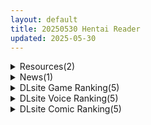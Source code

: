 ```yaml
---
layout: default
title: 20250530 Hentai Reader
updated: 2025-05-30
---
```


<details class='content-parent'>
<summary>
Resources(2)
</summary>
<details class='content-child'>
<summary>
<span class='rss-title'> 【R3691】[无修正][和田羽烏] 汉化合集 (11本 523M) </span> <a class='rss-link' href='https://blog.reimu.net/archives/110314' target='_blank'>&nbsp;</a>
<div class='rss-published'> 🕛 20250529 08:00:14</div>
</summary>
临近端午节御所差不多该加更了，但又因为儿童节也在其中，于是8酱准备搞点事，这段时间都发些应景跟萝莉的资源了~本 &#8230; <a class="more-link" href="https://blog.reimu.net/archives/110314">继续阅读<span class="screen-reader-text">【R3691】[无修正][和田羽烏] 汉化合集 (11本 523M)</span></a>
</details>
<details class='content-child'>
<summary>
<span class='rss-title'> 【S4873】[elf] 下级生1+下级生2 两部合集 汉化硬盘版 </span> <a class='rss-link' href='https://blog.reimu.net/archives/110633' target='_blank'>&nbsp;</a>
<div class='rss-published'> 🕛 20250529 05:00:03</div>
</summary>
elf补全计划第三弹，因为一次性发了两部所以这次同时也是【S1048】的补档，您的好友掘墓人某不知名热心市民上 &#8230; <a class="more-link" href="https://blog.reimu.net/archives/110633">继续阅读<span class="screen-reader-text">【S4873】[elf] 下级生1+下级生2 两部合集 汉化硬盘版</span></a>
</details>

</details>
<details class='content-parent'>
<summary>
News(1)
</summary>
<details class='content-child'>
<summary>
<span class='rss-title'> DLsite爆賣新作《神彩の乙女》實用分享，品質優秀的異世界純愛後宮RPG </span> <a class='rss-link' href='https://www.4gamers.com.tw/news/detail/72077/dlsite-rj01166703-shinsai-no-otome-uresugita-ayamiru-shounin-review' target='_blank'>&nbsp;</a>
<div class='rss-published'> 🕛 20250529 12:34:18</div>
</summary>
<img src="https://img.4gamers.com.tw/news-image/8fade4f8-9713-4bf2-a031-61b6c0d9941c.jpg"/>
「ダイジョビ研究所」社團最新力作
</details>

</details>
<details class='content-parent'>
<summary>
DLsite Game Ranking(5)
</summary>
<details class='content-child'>
<summary>
<span class='rss-title'> 呪いの防具屋さん [ウェットサンド] </span> <a class='rss-link' href='https://www.dlsite.com/maniax/work/=/product_id/RJ01396588.html' target='_blank'>&nbsp;</a>
<div class='rss-published'> 🕛 20250530 05:18:08</div>
</summary>
<img src ="http://img.dlsite.jp/modpub/images2/work/doujin/RJ01397000/RJ01396588_img_main.jpg"/><br/>呪いの防具を利用して呪われし花嫁に堕とそう！
</details>
<details class='content-child'>
<summary>
<span class='rss-title'> 【限定ASMR特典付き】SAEKO: Giantess Dating Sim [HYPER REAL] </span> <a class='rss-link' href='https://www.dlsite.com/maniax/work/=/product_id/RJ01349037.html' target='_blank'>&nbsp;</a>
<div class='rss-published'> 🕛 20250530 05:18:08</div>
</summary>
<img src ="http://img.dlsite.jp/modpub/images2/work/doujin/RJ01350000/RJ01349037_img_main.jpg"/><br/>目を覚ますと、巨大な少女があなたを見下ろしていた――  『SAEKO: Giantess Dating Sim』は巨大な少女・冴子と、親指ほどに縮んでしまった小人たちの生活を描くアドベンチャーゲームです。  あなたは新入りの小人・リンとして、他の小人たちとともに机の引き出しの中で生活していくことになります。 でも、気をつけて。冴子には少し……変わった趣味があるみたい。
</details>
<details class='content-child'>
<summary>
<span class='rss-title'> セックスセラピスト MOVIE版 [梅麻呂3D] </span> <a class='rss-link' href='https://www.dlsite.com/maniax/work/=/product_id/RJ01399859.html' target='_blank'>&nbsp;</a>
<div class='rss-published'> 🕛 20250530 05:18:08</div>
</summary>
<img src ="http://img.dlsite.jp/modpub/images2/work/doujin/RJ01400000/RJ01399859_img_main.jpg"/><br/>UMEMARO3D作品Vol.21
</details>
<details class='content-child'>
<summary>
<span class='rss-title'> セックスセラピスト GAME版 [梅麻呂3D] </span> <a class='rss-link' href='https://www.dlsite.com/maniax/work/=/product_id/RJ01399875.html' target='_blank'>&nbsp;</a>
<div class='rss-published'> 🕛 20250530 05:18:08</div>
</summary>
<img src ="http://img.dlsite.jp/modpub/images2/work/doujin/RJ01400000/RJ01399875_img_main.jpg"/><br/>UMEMARO3D作品Vol.21
</details>
<details class='content-child'>
<summary>
<span class='rss-title'> Fallen / Brand New World [パルティア教団] </span> <a class='rss-link' href='https://www.dlsite.com/maniax/work/=/product_id/RJ01348926.html' target='_blank'>&nbsp;</a>
<div class='rss-published'> 🕛 20250530 05:18:08</div>
</summary>
<img src ="http://img.dlsite.jp/modpub/images2/work/doujin/RJ01349000/RJ01348926_img_main.jpg"/><br/>メイドとふれあい、通じ合う。ファンタジー都市生活SLG
</details>

</details>
<details class='content-parent'>
<summary>
DLsite Voice Ranking(5)
</summary>
<details class='content-child'>
<summary>
<span class='rss-title'> ドスケベお姉さんからされる誘惑マザコンプレイ [シコらnight] </span> <a class='rss-link' href='https://www.dlsite.com/maniax/work/=/product_id/RJ01397307.html' target='_blank'>&nbsp;</a>
<div class='rss-published'> 🕛 20250530 05:18:10</div>
</summary>
<img src ="http://img.dlsite.jp/modpub/images2/work/doujin/RJ01398000/RJ01397307_img_main.jpg"/><br/>前半のトラックではスケベなママによる【淫語責め】や【エロ喘ぎ&代弁煽り】によるセックス。 後半のトラックではママを他の男に淫売させる【寝取らせプレイ】など、マザコンプレイを軸に様々なプレイを楽しめる音声作品になっております。CV:分倍河原シホ
</details>
<details class='content-child'>
<summary>
<span class='rss-title'> 【性癖布教期間限定100円】クールな皮肉屋の高身長美人神官に◯眠で常識を書き換え、性処理を義務と割り切らせたりいつでも生ハメ可能のオナホ担当へ【イチャラブエンド】 [あとりえスターズ] </span> <a class='rss-link' href='https://www.dlsite.com/maniax/work/=/product_id/RJ01363449.html' target='_blank'>&nbsp;</a>
<div class='rss-published'> 🕛 20250530 05:18:10</div>
</summary>
<img src ="http://img.dlsite.jp/modpub/images2/work/doujin/RJ01364000/RJ01363449_img_main.jpg"/><br/>「あなた」を見下し軽蔑する高貴な美人神官を◯眠魔法で常識改変し、いつでも好き放題に生コキ担当係として奉仕させ最終的にイチャラブ生オナホ伴侶として婚約を誓わせるハッピーエンド音声！
</details>
<details class='content-child'>
<summary>
<span class='rss-title'> カノジョの発情スイッチASMR～乳首発情しちゃうクール系カノジョとらぶらぶえっち～ [青春×フェティシズム] </span> <a class='rss-link' href='https://www.dlsite.com/maniax/work/=/product_id/RJ01393160.html' target='_blank'>&nbsp;</a>
<div class='rss-published'> 🕛 20250530 05:18:10</div>
</summary>
<img src ="http://img.dlsite.jp/modpub/images2/work/doujin/RJ01394000/RJ01393160_img_main.jpg"/><br/>クールな同僚カノジョの秘密は…乳首を触られると即発情しちゃうこと！?  大人気作家ベコ太郎様の同名マンガとの夢のコラボ作品♪ シナリオは安心のご本人監修。マンガにはないオリジナル音声シナリオも追加！！ マンガファンも、音声ファンも見逃せないえちえち発情感たーっぷりの音声作品をお楽しみください♪
</details>
<details class='content-child'>
<summary>
<span class='rss-title'> クール系性欲爆発彼女～尽くされ襲われ我慢限界♡共依存セックス～ [いちのや] </span> <a class='rss-link' href='https://www.dlsite.com/maniax/work/=/product_id/RJ01396957.html' target='_blank'>&nbsp;</a>
<div class='rss-published'> 🕛 20250530 05:18:10</div>
</summary>
<img src ="http://img.dlsite.jp/modpub/images2/work/doujin/RJ01397000/RJ01396957_img_main.jpg"/><br/>クールに見せかけてドエロだった彼女から急な襲われ！大人しそうに見えて性欲は無限大！この激重感情、受け止めてくれますか? CV:一之瀬りと
</details>
<details class='content-child'>
<summary>
<span class='rss-title'> 【耳舐め猫の全力おまんこASMR】おまんこ音が脳に響く★プライベートオナニー！2【圧倒的リアル感!!】 [来世猫と未来の大富豪] </span> <a class='rss-link' href='https://www.dlsite.com/maniax/work/=/product_id/RJ01390087.html' target='_blank'>&nbsp;</a>
<div class='rss-published'> 🕛 20250530 05:18:10</div>
</summary>
<img src ="http://img.dlsite.jp/modpub/images2/work/doujin/RJ01391000/RJ01390087_img_main.jpg"/><br/>耳舐め猫の耳舐め以上の欲望解禁★気持ち良さに喘ぎ続ける極上おまんこASMRを聴け～～～っ！
</details>

</details>
<details class='content-parent'>
<summary>
DLsite Comic Ranking(5)
</summary>
<details class='content-child'>
<summary>
<span class='rss-title'> 巨乳が2人いないと勃起しない夫のために友達を連れてきた妻 総集編 [しまぱん] </span> <a class='rss-link' href='https://www.dlsite.com/maniax/work/=/product_id/RJ01380111.html' target='_blank'>&nbsp;</a>
<div class='rss-published'> 🕛 20250530 05:18:12</div>
</summary>
<img src ="http://img.dlsite.jp/modpub/images2/work/doujin/RJ01381000/RJ01380111_img_main.jpg"/><br/>「巨乳が2人いないと勃起しない夫のために友達を連れてきた妻」シリーズ全巻(1～3巻+オマケ本1.5～3.5巻)を時系列順に収録。お得な価格で未読の方にもおすすめです。
</details>
<details class='content-child'>
<summary>
<span class='rss-title'> 女畜加工プラント ジャスティスダイヤ加工記録 前編 [超健康屋] </span> <a class='rss-link' href='https://www.dlsite.com/maniax/work/=/product_id/RJ01398674.html' target='_blank'>&nbsp;</a>
<div class='rss-published'> 🕛 20250530 05:18:12</div>
</summary>
<img src ="http://img.dlsite.jp/modpub/images2/work/doujin/RJ01399000/RJ01398674_img_main.jpg"/><br/>超怪力の能力を持つスーパーヒーロー・ジャスティスダイヤ。 彼女を不要と判断したスポンサー企業は女畜加工を依頼する。 後日その記憶を消されて出動したダイヤは、自分の体に施された致命的な加工を思いだしていくこととなる。
</details>
<details class='content-child'>
<summary>
<span class='rss-title'> 魅惑的なお前が悪い [よふかしのへや] </span> <a class='rss-link' href='https://www.dlsite.com/maniax/work/=/product_id/RJ01389285.html' target='_blank'>&nbsp;</a>
<div class='rss-published'> 🕛 20250530 05:18:12</div>
</summary>
<img src ="http://img.dlsite.jp/modpub/images2/work/doujin/RJ01390000/RJ01389285_img_main.jpg"/><br/>性奴○との背徳いちゃらぶ生活
</details>
<details class='content-child'>
<summary>
<span class='rss-title'> Magical Girl Bad End A2γ [めかぶ亭] </span> <a class='rss-link' href='https://www.dlsite.com/maniax/work/=/product_id/RJ01398954.html' target='_blank'>&nbsp;</a>
<div class='rss-published'> 🕛 20250530 05:18:12</div>
</summary>
<img src ="http://img.dlsite.jp/modpub/images2/work/doujin/RJ01399000/RJ01398954_img_main.jpg"/><br/>だしても、だしても終わらない！ 元気が取り柄の関西弁×魔法少女がペニスを生やされ、悪の居城にてこれでもかと責められる。何度射精しても、どんなに泣き叫んでも、○問に終わりなんてない！ 正義を為すためのエナジーが精液と一緒に抜き出され、悪の糧とされるのだ。上げて落とすための活躍シーンも収録。無数の敵を圧倒的な身体能力で屠っていくが…。そして正義の心が折れたとき、聖なる身体に変化が！?
</details>
<details class='content-child'>
<summary>
<span class='rss-title'> 乳首開発サロンへようこそ [えろはむちゃん] </span> <a class='rss-link' href='https://www.dlsite.com/maniax/work/=/product_id/RJ01372327.html' target='_blank'>&nbsp;</a>
<div class='rss-published'> 🕛 20250530 05:18:12</div>
</summary>
<img src ="http://img.dlsite.jp/modpub/images2/work/doujin/RJ01373000/RJ01372327_img_main.jpg"/><br/>乳首開発サロンで連続絶頂！拘束・羞恥・失禁・自慰・ローションガーゼ…⁈ありとあらゆり手段で全編乳首責め！
</details>

</details>
